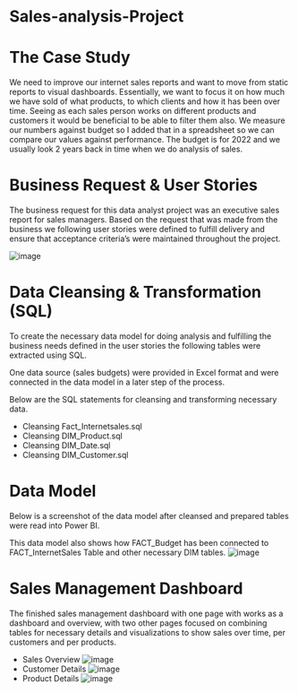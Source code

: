 # Sales-analysis-Project

# The Case Study
We need to improve our internet sales reports and want to move from static reports to visual dashboards.
Essentially, we want to focus it on how much we have sold of what products, to which clients and how it has been over time.
Seeing as each sales person works on different products and customers it would be beneficial to be able to filter them also.
We measure our numbers against budget so I added that in a spreadsheet so we can compare our values against performance. 
The budget is for 2022 and we usually look 2 years back in time when we do analysis of sales.

# Business Request & User Stories
The business request for this data analyst project was an executive sales report for sales managers. Based on the request that was made from the business we following user stories were defined to fulfill delivery and ensure that acceptance criteria’s were maintained throughout the project.

![image](https://user-images.githubusercontent.com/63034550/155961738-24390517-6367-4550-8c58-4583b82f4570.png)
# Data Cleansing & Transformation (SQL)
To create the necessary data model for doing analysis and fulfilling the business needs defined in the user stories the following tables were extracted using SQL.

One data source (sales budgets) were provided in Excel format and were connected in the data model in a later step of the process.

Below are the SQL statements for cleansing and transforming necessary data.
- Cleansing Fact_Internetsales.sql
- Cleansing DIM_Product.sql
- Cleansing DIM_Date.sql
- Cleansing DIM_Customer.sql
# Data Model
Below is a screenshot of the data model after cleansed and prepared tables were read into Power BI.

This data model also shows how FACT_Budget has been connected to FACT_InternetSales Table and other necessary DIM tables.
![image](https://user-images.githubusercontent.com/63034550/155963063-b07f4f07-f846-4b0e-a92b-f8e38e34e939.png)
# Sales Management Dashboard
The finished sales management dashboard with one page with works as a dashboard and overview, with two other pages focused on combining tables for necessary details and visualizations to show sales over time, per customers and per products.
- Sales Overview
![image](https://user-images.githubusercontent.com/63034550/155978746-d1ccff7b-c3ab-4f4d-96a8-6ec3a7532af0.png)
- Customer Details
![image](https://user-images.githubusercontent.com/63034550/155978698-51372e3b-33d2-4782-b6fe-ddbc1b8e5495.png)
- Product Details
![image](https://user-images.githubusercontent.com/63034550/155978422-b1aa6325-eff2-47ea-93af-7eec2cc346e0.png)




